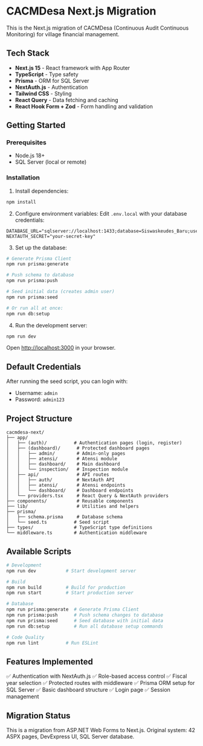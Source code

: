 # CACMDesa Next.js Migration

This is the Next.js migration of CACMDesa (Continuous Audit Continuous Monitoring) for village financial management.

## Tech Stack

- **Next.js 15** - React framework with App Router
- **TypeScript** - Type safety
- **Prisma** - ORM for SQL Server
- **NextAuth.js** - Authentication
- **Tailwind CSS** - Styling
- **React Query** - Data fetching and caching
- **React Hook Form + Zod** - Form handling and validation

## Getting Started

### Prerequisites

- Node.js 18+
- SQL Server (local or remote)

### Installation

1. Install dependencies:
```bash
npm install
```

2. Configure environment variables:
Edit `.env.local` with your database credentials:
```
DATABASE_URL="sqlserver://localhost:1433;database=Siswaskeudes_Baru;user=sa;password=YourPassword;encrypt=false;trustServerCertificate=true"
NEXTAUTH_SECRET="your-secret-key"
```

3. Set up the database:
```bash
# Generate Prisma Client
npm run prisma:generate

# Push schema to database
npm run prisma:push

# Seed initial data (creates admin user)
npm run prisma:seed

# Or run all at once:
npm run db:setup
```

4. Run the development server:
```bash
npm run dev
```

Open [http://localhost:3000](http://localhost:3000) in your browser.

## Default Credentials

After running the seed script, you can login with:
- Username: `admin`
- Password: `admin123`

## Project Structure

```
cacmdesa-next/
├── app/
│   ├── (auth)/          # Authentication pages (login, register)
│   ├── (dashboard)/      # Protected dashboard pages
│   │   ├── admin/        # Admin-only pages
│   │   ├── atensi/       # Atensi module
│   │   ├── dashboard/    # Main dashboard
│   │   └── inspection/   # Inspection module
│   ├── api/              # API routes
│   │   ├── auth/         # NextAuth API
│   │   ├── atensi/       # Atensi endpoints
│   │   └── dashboard/    # Dashboard endpoints
│   └── providers.tsx     # React Query & NextAuth providers
├── components/           # Reusable components
├── lib/                  # Utilities and helpers
├── prisma/
│   ├── schema.prisma     # Database schema
│   └── seed.ts          # Seed script
├── types/               # TypeScript type definitions
└── middleware.ts        # Authentication middleware
```

## Available Scripts

```bash
# Development
npm run dev           # Start development server

# Build
npm run build         # Build for production
npm run start         # Start production server

# Database
npm run prisma:generate  # Generate Prisma Client
npm run prisma:push      # Push schema changes to database
npm run prisma:seed      # Seed database with initial data
npm run db:setup         # Run all database setup commands

# Code Quality
npm run lint          # Run ESLint
```

## Features Implemented

✅ Authentication with NextAuth.js
✅ Role-based access control
✅ Fiscal year selection
✅ Protected routes with middleware
✅ Prisma ORM setup for SQL Server
✅ Basic dashboard structure
✅ Login page
✅ Session management

## Migration Status

This is a migration from ASP.NET Web Forms to Next.js. Original system: 42 ASPX pages, DevExpress UI, SQL Server database.
